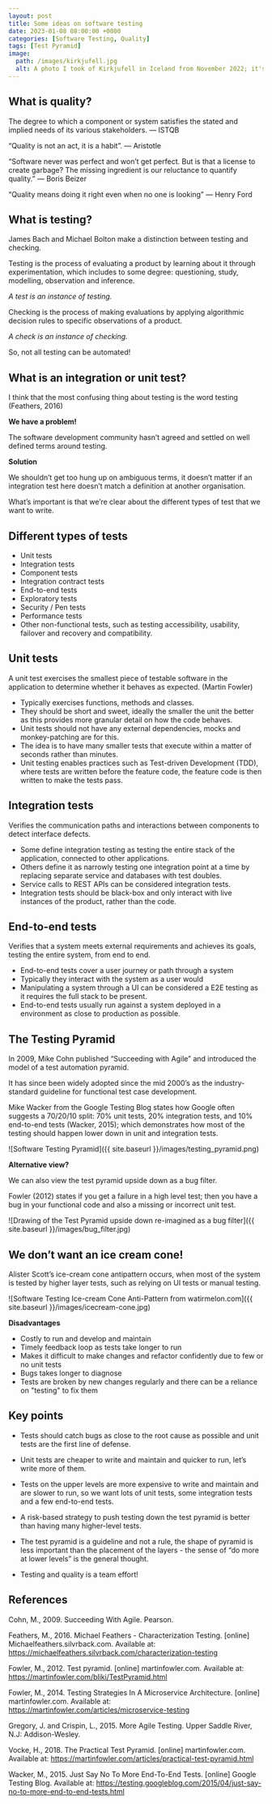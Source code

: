 ```yaml
---
layout: post
title: Some ideas on software testing
date: 2023-01-08 08:00:00 +0000
categories: [Software Testing, Quality]
tags: [Test Pyramid]
image:
  path: /images/kirkjufell.jpg
  alt: A photo I took of Kirkjufell in Iceland from November 2022; it's not a pyramid but I like the photo
---
```


## What is quality?

The degree to which a component or system satisfies the stated and implied needs of its various stakeholders. ― ISTQB

“Quality is not an act, it is a habit”. ― Aristotle

“Software never was perfect and won’t get perfect. But is that a license to create garbage? The missing ingredient is our reluctance to quantify quality.” ― Boris Beizer

“Quality means doing it right even when no one is looking” ― Henry Ford

## What is testing?

James Bach and Michael Bolton make a distinction between testing and checking.

Testing is the process of evaluating a product by learning about it through experimentation, which includes to some degree: questioning, study, modelling, observation and inference.

 *A test is an instance of testing.*

Checking is the process of making evaluations by applying algorithmic decision rules to specific observations of a product.

 *A check is an instance of checking.*

So, not all testing can be automated!

## What is an integration or unit test?

I think that the most confusing thing about testing is the word testing (Feathers, 2016)

**We have a problem!**

The software development community hasn’t agreed and settled on well defined terms around testing.

**Solution**

We shouldn’t get too hung up on ambiguous terms, it doesn’t matter if an integration test here doesn’t match a definition at another organisation.

What’s important is that we’re clear about the different types of test that we want to write.

## Different types of tests

- Unit tests
- Integration tests
- Component tests
- Integration contract tests
- End-to-end tests
- Exploratory tests
- Security / Pen tests
- Performance tests
- Other non-functional tests, such as testing accessibility, usability, failover and recovery and compatibility.

## Unit tests

A unit test exercises the smallest piece of testable software in the application to determine whether it behaves as expected. (Martin Fowler)

- Typically exercises functions, methods and classes.
- They should be short and sweet, ideally the smaller the unit the better as this provides more granular detail on how the code behaves.
- Unit tests should not have any external dependencies, mocks and monkey-patching are for this.
- The idea is to have many smaller tests that execute within a matter of seconds rather than minutes.
- Unit testing enables practices such as Test-driven Development (TDD), where tests are written before the feature code, the feature code is then written to make the tests pass.

## Integration tests

Verifies the communication paths and interactions between components to detect interface defects.

- Some define integration testing as testing the entire stack of the application, connected to other applications.
- Others define it as narrowly testing one integration point at a time by replacing separate service and databases with test doubles.
- Service calls to REST APIs can be considered integration tests.
- Integration tests should be black-box and only interact with live instances of the product, rather than the code.

## End-to-end tests

Verifies that a system meets external requirements and achieves its goals, testing the entire system, from end to end.

- End-to-end tests cover a user journey or path through a system
- Typically they interact with the system as a user would
- Manipulating a system through a UI can be considered a E2E testing as it requires the full stack to be present.
- End-to-end tests usually run against a system deployed in a environment as close to production as possible.

## The Testing Pyramid

In 2009, Mike Cohn published “Succeeding with Agile” and introduced the model of a test automation pyramid.

It has since been widely adopted since the mid 2000’s as the industry-standard guideline for functional test case development.

Mike Wacker from the Google Testing Blog states how Google often suggests a 70/20/10 split: 70% unit tests, 20% integration tests, and 10% end-to-end tests (Wacker, 2015); which demonstrates how most of the testing should happen lower down in unit and integration tests.

![Software Testing Pyramid]({{ site.baseurl }}/images/testing_pyramid.png)

**Alternative view?**

We can also view the test pyramid upside down as a bug filter.

Fowler (2012) states if you get a failure in a high level test; then you have a bug in your functional code and also a missing or incorrect unit test.

![Drawing of the Test Pyramid upside down re-imagined as a bug filter]({{ site.baseurl }}/images/bug_filter.jpg)

## We don’t want an ice cream cone!

Alister Scott’s ice-cream cone antipattern occurs, when most of the system is tested by higher layer tests, such as relying on UI tests or manual testing.

![Software Testing Ice-cream Cone Anti-Pattern from watirmelon.com]({{ site.baseurl }}/images/icecream-cone.jpg)

**Disadvantages**

- Costly to run and develop and maintain
- Timely feedback loop as tests take longer to run
- Makes it difficult to make changes and refactor confidently due to few or no unit tests
- Bugs takes longer to diagnose
- Tests are broken by new changes regularly and there can be a reliance on "testing" to fix them

## Key points

- Tests should catch bugs as close to the root cause as possible and unit tests are the first line of defense.

- Unit tests are cheaper to write and maintain and quicker to run, let’s write more of them.

- Tests on the upper levels are more expensive to write and maintain and are slower to run, so we want lots of unit tests, some integration tests and a few end-to-end tests.

- A risk-based strategy to push testing down the test pyramid is better than having many higher-level tests.

- The test pyramid is a guideline and not a rule, the shape of pyramid is less important than the placement of the layers - the sense of “do more at lower levels” is the general thought.

- Testing and quality is a team effort!

## References

Cohn, M., 2009. Succeeding With Agile. Pearson.

Feathers, M., 2016. Michael Feathers - Characterization Testing. [online] Michaelfeathers.silvrback.com. Available at: <https://michaelfeathers.silvrback.com/characterization-testing>

Fowler, M., 2012. Test pyramid. [online] martinfowler.com. Available at: <https://martinfowler.com/bliki/TestPyramid.html>

Fowler, M., 2014. Testing Strategies In A Microservice Architecture. [online] martinfowler.com. Available at: <https://martinfowler.com/articles/microservice-testing>

Gregory, J. and Crispin, L., 2015. More Agile Testing. Upper Saddle River, N.J: Addison-Wesley.

Vocke, H., 2018. The Practical Test Pyramid. [online] martinfowler.com. Available at: <https://martinfowler.com/articles/practical-test-pyramid.html>

Wacker, M., 2015. Just Say No To More End-To-End Tests. [online] Google Testing Blog. Available at: <https://testing.googleblog.com/2015/04/just-say-no-to-more-end-to-end-tests.html>
